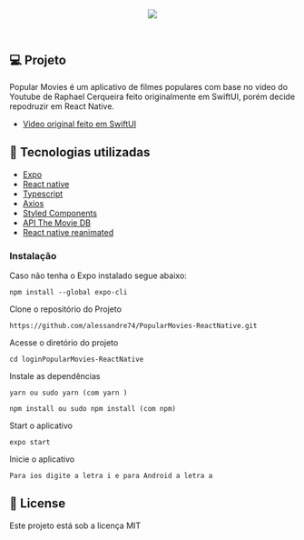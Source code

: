 <div align="center" style="padding-bottom:30px; background:transparent">
<img src ="./assets/popularmovies.gif" style="background:transparent" />
</div>

## 💻 Projeto

Popular Movies é um aplicativo de filmes populares com base no video
do Youtube de Raphael Cerqueira feito originalmente em SwiftUI, porém
decide repodruzir em React Native.

- [Video original feito em SwiftUI](https://www.youtube.com/watch?v=9STy4_0aD60)

## 🚀 Tecnologias utilizadas

- [Expo](https://expo.dev)
- [React native](https://reactnative.dev)
- [Typescript](https://www.typescriptlang.org)
- [Axios](https://axios-http.com/ptbr/docs/intro)
- [Styled Components](https://styled-components.com)
- [API The Movie DB](https://www.themoviedb.org/?language=pt-BR)
- [React native reanimated](https://docs.swmansion.com/react-native-reanimated/)

### Instalação

Caso não tenha o Expo instalado segue abaixo:

```
npm install --global expo-cli
```

Clone o repositório do Projeto

```
https://github.com/alessandre74/PopularMovies-ReactNative.git
```

Acesse o diretório do projeto

```
cd loginPopularMovies-ReactNative
```

Instale as dependências

```
yarn ou sudo yarn (com yarn )

npm install ou sudo npm install (com npm)
```

Start o aplicativo

```
expo start
```

Inicie o aplicativo

```
Para ios digite a letra i e para Android a letra a
```

## 📄 License

Este projeto está sob a licença MIT
